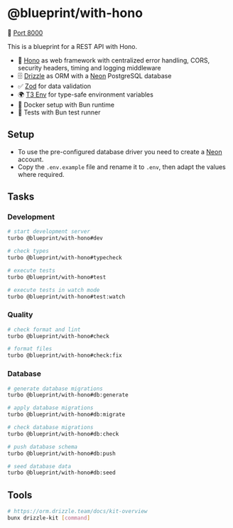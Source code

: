 # @blueprint/with-hono

:electric_plug: [Port 8000](http://localhost:8000)

This is a blueprint for a REST API with Hono.

- 🚀 [Hono](https://hono.dev) as web framework with centralized error handling, CORS, security headers, timing and logging middleware
- 🗄️ [Drizzle](https://orm.drizzle.team) as ORM with a [Neon](https://neon.tech) PostgreSQL database
- ✅ [Zod](https://zod.dev) for data validation
- 🌍 [T3 Env](https://env.t3.gg) for type-safe environment variables
- 🐳 Docker setup with Bun runtime
- 🧪 Tests with Bun test runner

## Setup

- To use the pre-configured database driver you need to create a [Neon](https://neon.tech) account.
- Copy the `.env.example` file and rename it to `.env`, then adapt the values where required.

## Tasks

### Development

```sh
# start development server
turbo @blueprint/with-hono#dev

# check types
turbo @blueprint/with-hono#typecheck

# execute tests
turbo @blueprint/with-hono#test

# execute tests in watch mode
turbo @blueprint/with-hono#test:watch
```

### Quality

```sh
# check format and lint
turbo @blueprint/with-hono#check

# format files
turbo @blueprint/with-hono#check:fix
```

### Database

```sh
# generate database migrations
turbo @blueprint/with-hono#db:generate

# apply database migrations
turbo @blueprint/with-hono#db:migrate

# check database migrations
turbo @blueprint/with-hono#db:check

# push database schema
turbo @blueprint/with-hono#db:push

# seed database data
turbo @blueprint/with-hono#db:seed
```

## Tools

```sh
# https://orm.drizzle.team/docs/kit-overview
bunx drizzle-kit [command]
```
